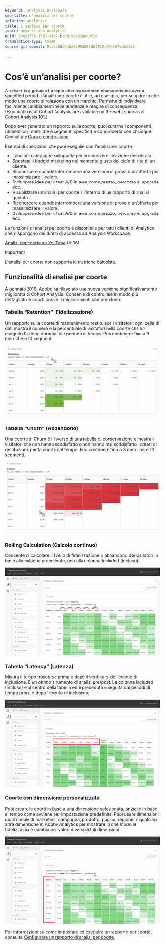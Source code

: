 ```yaml
---
keywords: Analysis Workspace
seo-title: L'analisi per coorte
solution: Analytics
title: L'analisi per coorte
topic: Reports and Analytics
uuid: 39a83f3a-15d1-41d7-bcdd-50c22aed8f1c
translation-type: tm+mt
source-git-commit: 8c4c368a84ba5499d85f0b7512c99de47ddb14c2

---
```



# Cos’è un’analisi per coorte?

A *`cohort`* is a group of people sharing common characteristics over a specified period. L’analisi per coorte è utile, ad esempio, per scoprire in che modo una coorte si relaziona con un marchio. Permette di individuare facilmente cambiamenti nelle tendenze e reagire di conseguenza. (Explanations of Cohort Analysis are available on the web, such as at [Cohort Analysis 101](https://en.wikipedia.org/wiki/Cohort_analysis).)

Dopo aver generato un rapporto sulla coorte, puoi curarne i componenti (dimensioni, metriche e segmenti specifici) e condividerlo con chiunque. Consultate [Cura e condivisione](/help/analyze/analysis-workspace/curate-share/curate.md).

Esempi di operazioni che puoi eseguire con l’analisi per coorte:

* Lanciare campagne sviluppate per promuovere un’azione desiderata.
* Spostare il budget marketing nel momento giusto del ciclo di vita di un cliente.
* Riconoscere quando interrompere una versione di prova o un’offerta per massimizzare il valore.
* Sviluppare idee per il test A/B in aree come prezzo, percorso di upgrade ecc.
* Visualizzare un’analisi per coorte all’interno di un rapporto di analisi guidata.
* Riconoscere quando interrompere una versione di prova o un’offerta per massimizzare il valore.
* Sviluppare idee per il test A/B in aree come prezzo, percorso di upgrade ecc.

La funzione di analisi per coorte è disponibile per tutti i clienti di Analytics che dispongono dei diretti di accesso ad Analysis Workspace.

[Analisi per coorte su YouTube](https://www.youtube.com/watch?v=kqOIYrvV-co&index=45&list=PL2tCx83mn7GuNnQdYGOtlyCu0V5mEZ8sS) (4:36)

>[!IMPORTANT]
>
>L'analisi per coorte non supporta le metriche calcolate.

## Funzionalità di analisi per coorte

A gennaio 2019, Adobe ha rilasciato una nuova versione significativamente migliorata di Cohort Analysis. Consente di controllare in modo più dettagliato le coorti create. I miglioramenti comprendono:

### Tabella “Retention” (Fidelizzazione)

Un rapporto sulla coorte di mantenimento restituisce i visitatori: ogni cella di dati mostra il numero e la percentuale di visitatori nella coorte che ha eseguito l'azione durante tale periodo di tempo. Può contenere fino a 3 metriche e 10 segmenti.

![](assets/retention-report.png)

### Tabella “Churn” (Abbandono)

Una coorte di Churn è l'inverso di una tabella di conservazione e mostra i visitatori che non hanno soddisfatto o non hanno mai soddisfatto i criteri di restituzione per la coorte nel tempo. Può contenere fino a 3 metriche e 10 segmenti.

![](assets/churn-report.png)

### Rolling Calculation (Calcolo continuo)

Consente di calcolare il livello di fidelizzazione o abbandono dei visitatori in base alla colonna precedente, non alla colonna Included (Incluso).

![](assets/cohort-rolling-calculation.png)

### Tabella “Latency” (Latenza)

Misura il tempo trascorso prima e dopo il verificarsi dell’evento di inclusione. È un ottimo strumento di analisi pre/post. La colonna Included (Incluso) è al centro della tabella ed è preceduta e seguita dai periodi di tempo prima e dopo l’evento di inclusione.

![](assets/cohort-latency.png)

### Coorte con dimensione personalizzata

Puoi creare le coorti in base a una dimensione selezionata, anziché in base al tempo come avviene per impostazione predefinita. Puoi usare dimensioni quali canale di marketing, campagna, prodotto, pagina, regione, o qualsiasi altra dimensione in Adobe Analytics per mostrare in che modo la fidelizzazione cambia per valori diversi di tali dimensioni.

![](assets/cohort-customizable-cohort-row.png)

Per informazioni su come impostare ed eseguire un rapporto per coorte, consulta [Configurare un rapporto di analisi per coorte](/help/analyze/analysis-workspace/visualizations/cohort-table/t-cohort.md).

